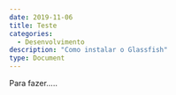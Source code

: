 ```yaml
---
date: 2019-11-06
title: Teste 
categories:
  - Desenvolvimento
description: "Como instalar o Glassfish"
type: Document
---
```

Para fazer.....
